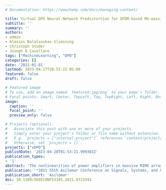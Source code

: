 ```yaml
---
# Documentation: https://wowchemy.com/docs/managing-content/

title: Virtual DPD Neural Network Predistortion for OFDM-based MU-massive MIMO
subtitle: ''
summary: ''
authors:
- admin
- Alexios Balalsoukas-Slimining
- Christoph Studer
- Joseph R Cavallaro
tags: ["MachineLearning", "DPD"]
categories: []
date: '2021-01-01'
lastmod: 2023-04-27T20:53:22-05:00
featured: false
draft: false

# Featured image
# To use, add an image named `featured.jpg/png` to your page's folder.
# Focal points: Smart, Center, TopLeft, Top, TopRight, Left, Right, BottomLeft, Bottom, BottomRight.
image:
  caption: ''
  focal_point: ''
  preview_only: false

# Projects (optional).
#   Associate this post with one or more of your projects.
#   Simply enter your project's folder or file name without extension.
#   E.g. `projects = ["internal-project"]` references `content/project/deep-learning/index.md`.
#   Otherwise, set `projects = []`.
projects: ["vDPD"]
publishDate: '2023-04-28T01:53:21.999383Z'
publication_types:
- '1'
abstract: 'The nonlinearities of power amplifiers in massive MIMO arrays introduce unwanted spectral regrowth, which is typically avoided via digital predistortion at each amplifier. However, as the number of base station antennas scales up, so does the computational burden of per-antenna linearization. This work introduces a neural-network virtual digital predistortion (vDPD) scheme that operates before the linear precoder for OFDM-based massive MU-MIMO systems. By applying predistortion before the precoder, complexity scales primarily with the number of users. We can achieve comparable linearization along the user beams by training our neural network based on the memory polynomial, predistortion-per-antenna approach. We verify our algorithm through an exhaustive simulator that includes high-order amplifier nonlinearities, memory effects, and variance across the amplifier models.'
publication: '*2021 55th Asilomar Conference on Signals, Systems, and Computers*'
publication_short: 'Asilomar'
doi: 10.1109/IEEECONF53345.2021.9723343
---
```

